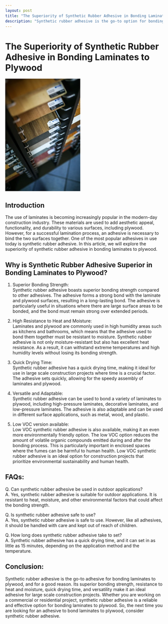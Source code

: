 ```yaml
---
layout: post
title: "The Superiority of Synthetic Rubber Adhesive in Bonding Laminates to Plywood"
description: "Synthetic rubber adhesive is the go-to option for bonding laminates to plywood due to its superior properties. Read on to discover why."
---
```


# The Superiority of Synthetic Rubber Adhesive in Bonding Laminates to Plywood
![Laminates](/images/laminate.jpg "Laminates")

## Introduction
The use of laminates is becoming increasingly popular in the modern-day construction industry. These materials are used to add aesthetic appeal, functionality, and durability to various surfaces, including plywood. However, for a successful lamination process, an adhesive is necessary to bind the two surfaces together. One of the most popular adhesives in use today is synthetic rubber adhesive. In this article, we will explore the superiority of synthetic rubber adhesive in bonding laminates to plywood.

## Why is Synthetic Rubber Adhesive Superior in Bonding Laminates to Plywood?

1. Superior Bonding Strength:  
Synthetic rubber adhesive boasts superior bonding strength compared to other adhesives. The adhesive forms a strong bond with the laminate and plywood surfaces, resulting in a long-lasting bond. The adhesive is particularly useful in situations where there are large surface areas to be bonded, and the bond must remain strong over extended periods.

2. High Resistance to Heat and Moisture:  
Laminates and plywood are commonly used in high humidity areas such as kitchens and bathrooms, which means that the adhesive used to bond them together must be resistant to moisture. Synthetic rubber adhesive is not only moisture-resistant but also has excellent heat resistance. As a result, it can withstand extreme temperatures and high humidity levels without losing its bonding strength.

3. Quick Drying Time:  
Synthetic rubber adhesive has a quick drying time, making it ideal for use in large scale construction projects where time is a crucial factor. The adhesive sets quickly, allowing for the speedy assembly of laminates and plywood.

4. Versatile and Adaptable:  
Synthetic rubber adhesive can be used to bond a variety of laminates to plywood, including high-pressure laminates, decorative laminates, and low-pressure laminates. The adhesive is also adaptable and can be used in different surface applications, such as metal, wood, and plastic.

5. Low VOC version available:  
Low VOC synthetic rubber adhesive is also available, making it an even more environmentally friendly option. The low VOC option reduces the amount of volatile organic compounds emitted during and after the bonding process. This is particularly important in enclosed spaces where the fumes can be harmful to human health. Low VOC synthetic rubber adhesive is an ideal option for construction projects that prioritize environmental sustainability and human health.

## FAQs:

Q. Can synthetic rubber adhesive be used in outdoor applications?  
A. Yes, synthetic rubber adhesive is suitable for outdoor applications. It is resistant to heat, moisture, and other environmental factors that could affect the bonding strength.

Q. Is synthetic rubber adhesive safe to use?  
A. Yes, synthetic rubber adhesive is safe to use. However, like all adhesives, it should be handled with care and kept out of reach of children.

Q. How long does synthetic rubber adhesive take to set?  
A. Synthetic rubber adhesive has a quick drying time, and it can set in as little as 15 minutes, depending on the application method and the temperature.

## Conclusion:

Synthetic rubber adhesive is the go-to adhesive for bonding laminates to plywood, and for a good reason. Its superior bonding strength, resistance to heat and moisture, quick drying time, and versatility make it an ideal adhesive for large scale construction projects. Whether you are working on a commercial or residential project, synthetic rubber adhesive is a reliable and effective option for bonding laminates to plywood. So, the next time you are looking for an adhesive to bond laminates to plywood, consider synthetic rubber adhesive.
